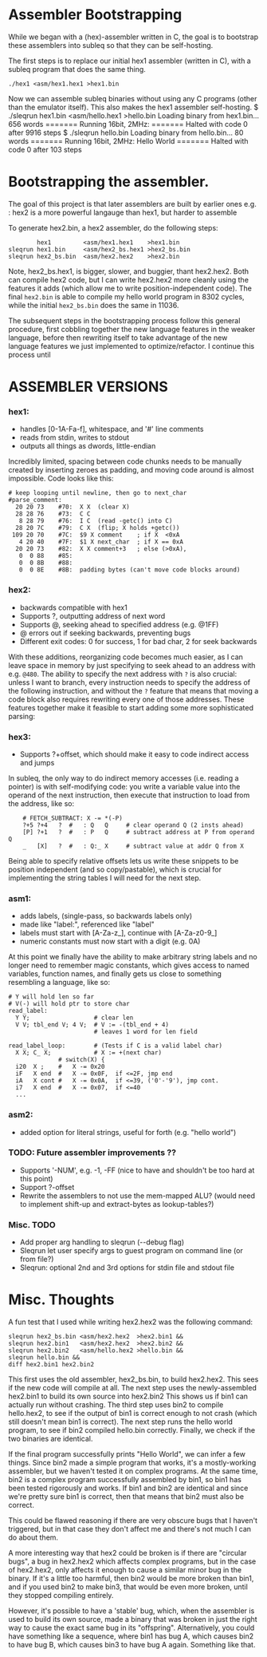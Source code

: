 # Assembler Bootstrapping

While we began with a (hex)-assembler written in C, the goal is to bootstrap these assemblers into subleq so that they can be self-hosting.

The first steps is to replace our initial hex1 assembler (written in C), with a subleq
program that does the same thing.

`./hex1 <asm/hex1.hex1 >hex1.bin`

Now we can assemble subleq binaries without using any C programs (other than the emulator itself). This also makes the hex1 assembler self-hosting.
    $ ./sleqrun hex1.bin  <asm/hello.hex1 >hello.bin
        Loading binary from hex1.bin... 656 words
        ======= Running 16bit, 2MHz:
        ======= Halted with code 0 after 9916 steps
    $ ./sleqrun hello.bin
        Loading binary from hello.bin... 80 words
        ======= Running 16bit, 2MHz:
        Hello World
        ======= Halted with code 0 after 103 steps


# Bootstrapping the assembler.

The goal of this project is that later assemblers are built by earlier ones
e.g. : hex2 is a more powerful langauge than hex1, but harder to assemble

To generate hex2.bin, a hex2 assembler, do the following steps:

            hex1         <asm/hex1.hex1    >hex1.bin
    sleqrun hex1.bin     <asm/hex2_bs.hex1 >hex2_bs.bin
    sleqrun hex2_bs.bin  <asm/hex2.hex2    >hex2.bin

Note, hex2\_bs.hex1, is bigger, slower, and buggier, thant hex2.hex2.
Both can compile hex2 code, but I can write hex2.hex2 more cleanly using the features it adds (which allow me to write position-independent code). The final `hex2.bin` is able to compile my hello world program in 8302 cycles, while the initial `hex2_bs.bin` does the same in 11036.

The subsequent steps in the bootstrapping process follow this general procedure,
first cobbling together the new language features in the weaker language, before then rewriting itself to take advantage of the new language features we just implemented to optimize/refactor. I continue this process until


# ASSEMBLER VERSIONS

### hex1:
- handles [0-1A-Fa-f], whitespace, and '#' line comments
- reads from stdin, writes to stdout
- outputs all things as dwords, little-endian

Incredibly limited, spacing between code chunks needs to be manually created by inserting zeroes as padding, and moving code around is almost impossible.
Code looks like this:

    # keep looping until newline, then go to next_char
    #parse_comment:
      20 20 73    #70:  X X  (clear X)
      28 28 76    #73:  C C
       8 28 79    #76:  I C  (read -getc() into C)
      28 20 7C    #79:  C X  (flip; X holds +getc())
     109 20 70    #7C:  $9 X comment    ; if X  <0xA
       4 20 40    #7F:  $1 X next_char  ; if X == 0xA
      20 20 73    #82:  X X comment+3   ; else (>0xA),
       0  0 88    #85:
       0  0 8B    #88:
       0  0 8E    #8B:  padding bytes (can't move code blocks around)

### hex2:
- backwards compatible with hex1
- Supports ?, outputting address of next word
- Supports @, seeking ahead to specified address (e.g. @1FF)
- @ errors out if seeking backwards, preventing bugs
- Different exit codes: 0 for success, 1 for bad char, 2 for seek backwards

With these additions, reorganizing code becomes much easier, as I can leave space in memory by just specifying to seek ahead to an address with e.g. `@480`. The ability to specify the next address with `?` is also crucial: unless I want to branch, every instruction needs to specify the address of the following instruction, and without the `?` feature that means that moving a code block also requires rewriting every one of those addresses. These features together make it feasible to start adding some more sophisticated parsing:

### hex3:
- Supports ?+offset, which should make it easy to code indirect access and jumps

In subleq, the only way to do indirect memory accesses (i.e. reading a pointer) is with self-modifying code: you write a variable value into the operand of the next instruction, then execute that instruction to load from the address, like so:

```
    # FETCH_SUBTRACT: X -= *(-P)
    ?+5 ?+4   ?  #   : Q   Q     # clear operand Q (2 insts ahead)
    [P] ?+1   ?  #   : P   Q     # subtract address at P from operand Q
    _   [X]   ?  #   : Q:_ X     # subtract value at addr Q from X
```

Being able to specify relative offsets lets us write these snippets to be position independent (and so copy/pastable), which is crucial for implementing the string tables I will need for the next step.

### asm1:
- adds labels, (single-pass, so backwards labels only)
- made like "label:", referenced like "label"
- labels must start with [A-Za-z_], continue with [A-Za-z0-9\_]
- numeric constants must now start with a digit (e.g. 0A)

At this point we finally have the ability to make arbitrary string labels and no longer need to remember magic constants, which gives access to named variables, function names, and finally gets us close to something resembling a language, like so:

    # Y will hold len so far
    # V(-) will hold ptr to store char
    read_label:
      Y Y;                  # clear len
      V V; tbl_end V; 4 V;  # V := -(tbl_end + 4)
                            # leaves 1 word for len field

    read_label_loop:        # (Tests if C is a valid label char)
      X X; C_ X;            # X := +(next char)
                  # switch(X) {
      i20  X ;    #   X -= 0x20
      iF   X end  #   X -= 0x0F,  if <=2F, jmp end
      iA   X cont #   X -= 0x0A,  if <=39, ('0'-'9'), jmp cont.
      i7   X end  #   X -= 0x07,  if <=40
      ...

### asm2:
- added option for literal strings, useful for forth (e.g. "hello world")

### TODO: Future assembler improvements ??
- Supports '-NUM', e.g. -1, -FF (nice to have and shouldn't be too hard at this point)
- Support ?-offset
- Rewrite the assemblers to not use the mem-mapped ALU?
  (would need to implement shift-up and extract-bytes as lookup-tables?)

### Misc. TODO
- Add proper arg handling to sleqrun (--debug flag)
- Sleqrun let user specify args to guest program on command line (or from file?)
- Sleqrun: optional 2nd and 3rd options for stdin file and stdout file

# Misc. Thoughts

A fun test that I used while writing hex2.hex2 was the following command:

    sleqrun hex2_bs.bin <asm/hex2.hex2  >hex2.bin1 &&
    sleqrun hex2.bin1   <asm/hex2.hex2  >hex2.bin2 &&
    sleqrun hex2.bin2   <asm/hello.hex2 >hello.bin &&
    sleqrun hello.bin &&
    diff hex2.bin1 hex2.bin2

This first uses the old assembler, hex2\_bs.bin, to build hex2.hex2. This sees if the new code will compile at all.
The next step uses the newly-assembled hex2.bin1 to build its own source into hex2.bin2
This shows us if bin1 can actually run without crashing.
The third step uses bin2 to compile hello.hex2, to see if the output of bin1 is correct enough to not crash (which still doesn't mean bin1 is correct).
The next step runs the hello world program, to see if bin2 compiled hello.bin correctly.
Finally, we check if the two binaries are identical.


If the final program successfully prints "Hello World", we can infer a few things.
Since bin2 made a simple program that works, it's a mostly-working assembler, but we haven't tested it on complex programs.
At the same time, bin2 is a complex program successfully assembled by bin1,
so bin1 has been tested rigorously and works.
If bin1 and bin2 are identical
and since we're pretty sure bin1 is correct, then that means that bin2 must also be correct.


This could be flawed reasoning if there are very obscure bugs that I haven't triggered, but in that case they don't affect me and there's not much I can do about them.

A more interesting way that hex2 could be broken is if there are "circular bugs", a bug in hex2.hex2 which affects complex programs, but in the case of hex2.hex2, only affects it enough to cause a similar minor bug in the binary. If it's a little too harmful, then bin2 would be more broken than bin1, and if you used bin2 to make bin3, that would be even more broken, until they stopped compiling entirely.

However, it's possible to have a 'stable' bug, which, when the assembler is used to build its own source, made a binary that was broken in just the right way to cause the exact same bug in its "offspring". Alternatively, you could have something like a sequence, where bin1 has bug A, which causes bin2 to have bug B, which causes bin3 to have bug A again. Something like that.
